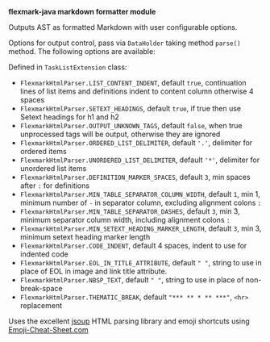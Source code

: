 **flexmark-java markdown formatter module**

Outputs AST as formatted Markdown with user configurable options.

Options for output control, pass via `DataHolder` taking method `parse()` method. The following
options are available:

Defined in `TaskListExtension` class:

* `FlexmarkHtmlParser.LIST_CONTENT_INDENT`, default `true`, continuation lines of list items and
  definitions indent to content column otherwise 4 spaces
* `FlexmarkHtmlParser.SETEXT_HEADINGS`, default `true`, if true then use Setext headings for h1
  and h2
* `FlexmarkHtmlParser.OUTPUT_UNKNOWN_TAGS`, default `false`, when true unprocessed tags will be
  output, otherwise they are ignored
* `FlexmarkHtmlParser.ORDERED_LIST_DELIMITER`, default `'.'`, delimiter for ordered items
* `FlexmarkHtmlParser.UNORDERED_LIST_DELIMITER`, default `'*'`, delimiter for unordered list
  items
* `FlexmarkHtmlParser.DEFINITION_MARKER_SPACES`, default `3`, min spaces after `:` for
  definitions
* `FlexmarkHtmlParser.MIN_TABLE_SEPARATOR_COLUMN_WIDTH`, default `1`, min 1, minimum number of
  `-` in separator column, excluding alignment colons `:`
* `FlexmarkHtmlParser.MIN_TABLE_SEPARATOR_DASHES`, default `3`, min 3, minimum separator column
  width, including alignment colons `:`
* `FlexmarkHtmlParser.MIN_SETEXT_HEADING_MARKER_LENGTH`, default `3`, min 3, minimum setext
  heading marker length
* `FlexmarkHtmlParser.CODE_INDENT`, default 4 spaces, indent to use for indented code
* `FlexmarkHtmlParser.EOL_IN_TITLE_ATTRIBUTE`, default `" "`, string to use in place of EOL in
  image and link title attribute.
* `FlexmarkHtmlParser.NBSP_TEXT`, default `" "`, string to use in place of non-break-space
* `FlexmarkHtmlParser.THEMATIC_BREAK`, default `"*** ** * ** ***"`, `<hr>` replacement

Uses the excellent [jsoup](https://jsoup.org/) HTML parsing library and emoji shortcuts using
[Emoji-Cheat-Sheet.com](https://www.webfx.com/tools/emoji-cheat-sheet)

